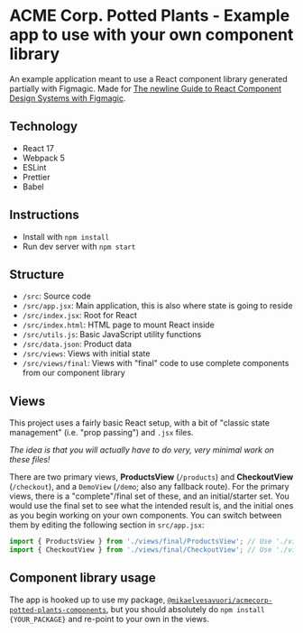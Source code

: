 # ACME Corp. Potted Plants - Example app to use with your own component library

An example application meant to use a React component library generated partially with Figmagic. Made for [The newline Guide to React Component Design Systems with Figmagic](https://www.newline.co/courses/newline-guide-to-react-component-design-systems-with-figmagic/).

## Technology

- React 17
- Webpack 5
- ESLint
- Prettier
- Babel

## Instructions

- Install with `npm install`
- Run dev server with `npm start`

## Structure

- `/src`: Source code
- `/src/app.jsx`: Main application, this is also where state is going to reside
- `/src/index.jsx`: Root for React
- `/src/index.html`: HTML page to mount React inside
- `/src/utils.js`: Basic JavaScript utility functions
- `/src/data.json`: Product data
- `/src/views`: Views with initial state
- `/src/views/final`: Views with "final" code to use complete components from our component library

## Views

This project uses a fairly basic React setup, with a bit of "classic state management" (i.e. "prop passing") and `.jsx` files.

_The idea is that you will actually have to do very, very minimal work on these files!_

There are two primary views, **ProductsView** (`/products`) and **CheckoutView** (`/checkout`), and a `DemoView` (`/demo`; also any fallback route). For the primary views, there is a "complete"/final set of these, and an initial/starter set. You would use the final set to see what the intended result is, and the initial ones as you begin working on your own components. You can switch between them by editing the following section in `src/app.jsx`:

```jsx
import { ProductsView } from './views/final/ProductsView'; // Use './views/ProductsView' for the "initial" raw version to begin working with
import { CheckoutView } from './views/final/CheckoutView'; // Use './views/CheckoutView' for the "initial" raw version to begin working with
```

## Component library usage

The app is hooked up to use my package, [`@mikaelvesavuori/acmecorp-potted-plants-components`](https://www.npmjs.com/package/@mikaelvesavuori/acmecorp-potted-plants-components), but you should absolutely do `npm install {YOUR_PACKAGE}` and re-point to your own in the views.
